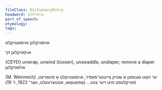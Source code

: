 ```yaml
---
fileClass: DictionaryEntry
headword: אויסוויקלען
part_of_speech: 
etymology: 
tags: 
---
```

אויסוויקלען
אויסגעוויקלט

 אויסוויקלען זיך

{CEYD}
unwrap, unwind (loosen), unswaddle, undiaper, remove a diaper אוי֜סוויקלען

{M. Weinreich}
ער האָט גענומען אַ שטיק צײַטונג־פּאַפּיר, אויסגעוויקלט אַ סיגאַרעט, פֿאַרקלעפּט מיט  דער צונג... (אָפּאַטאָשו, אונטערוועלט, וואַר' 1922, ז' 19)